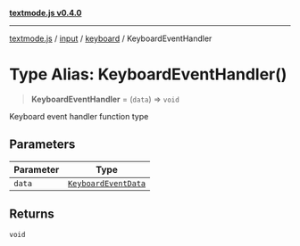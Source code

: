 [**textmode.js v0.4.0**](../../../../../../README.md)

***

[textmode.js](../../../../../../README.md) / [input](../../../README.md) / [keyboard](../README.md) / KeyboardEventHandler

# Type Alias: KeyboardEventHandler()

> **KeyboardEventHandler** = (`data`) => `void`

Keyboard event handler function type

## Parameters

| Parameter | Type |
| ------ | ------ |
| `data` | [`KeyboardEventData`](../interfaces/KeyboardEventData.md) |

## Returns

`void`
